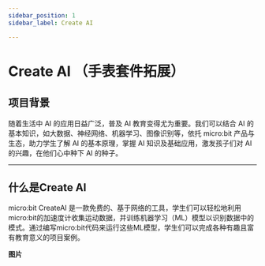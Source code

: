 ```yaml
---
sidebar_position: 1
sidebar_label: Create AI 

---
```

# Create AI （手表套件拓展）

## 项目背景

随着生活中 AI 的应用日益广泛，普及 AI 教育变得尤为重要。我们可以结合 AI 的基本知识，如大数据、神经网络、机器学习、图像识别等，依托 micro:bit 产品与生态，助力学生了解 AI 的基本原理，掌握 AI 知识及基础应用，激发孩子们对 AI 的兴趣，在他们心中种下 AI 的种子。

___
## 什么是Create AI
micro:bit CreateAI 是一款免费的、基于网络的工具，学生们可以轻松地利用micro:bit的加速度计收集运动数据，并训练机器学习（ML）模型以识别数据中的模式。通过编写micro:bit代码来运行这些ML模型，学生们可以完成各种有趣且富有教育意义的项目案例。

**图片**
